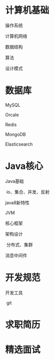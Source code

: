 # 计算机基础

操作系统

计算机网络

数据结构

算法

设计模式

# 数据库

MySQL

Orcale

Redis

MongoDB

Elasticsearch

# Java核心

Java基础

​	io、集合、并发、反射

java8新特性

JVM

核心框架

架构设计

​	分布式、集群

消息中间件



# 开发规范

开发工具

​	git

# 求职简历



# 精选面试



